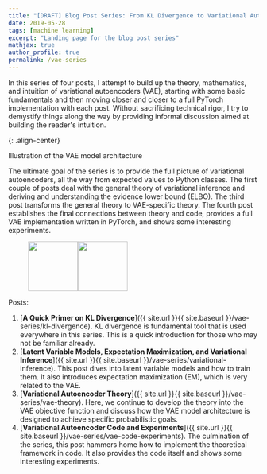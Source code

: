 ```yaml
---
title: "[DRAFT] Blog Post Series: From KL Divergence to Variational Autoencoder in PyTorch"
date: 2019-05-28
tags: [machine learning]
excerpt: "Landing page for the blog post series"
mathjax: true
author_profile: true
permalink: /vae-series
---
```


In this series of four posts, I attempt to build up the theory, mathematics, and intuition of variational autoencoders (VAE), starting with some basic fundamentals and then moving closer and closer to a full PyTorch implementation with each post. Without sacrificing technical rigor, I try to demystify things along the way by providing informal discussion aimed at building the reader's intuition.

<img src="{{ site.url }}{{ site.baseurl }}/images/vae/vae-architecture.png" alt="">{: .align-center}
<figcaption>Illustration of the VAE model architecture</figcaption>

The ultimate goal of the series is to provide the full picture of variational autoencoders, all the way from expected values to Python classes. The first couple of posts deal with the general theory of variational inference and deriving and understanding the evidence lower bound (ELBO). The third post transforms the general theory to VAE-specific theory. The fourth post establishes the final connections between theory and code, provides a full VAE implementation written in PyTorch, and shows some interesting experiments.

<figure class="half" style="display:flex">
  <img src="{{ site.url }}{{ site.baseurl }}/images/vae/datagen_final.png" height="100">
  <img src="{{ site.url }}{{ site.baseurl }}/images/vae/frey_face.png" height="100">
</figure>

Posts:

1. [**A Quick Primer on KL Divergence**]({{ site.url }}{{ site.baseurl }}/vae-series/kl-divergence). KL divergence is fundamental tool that is used everywhere in this series. This is a quick introduction for those who may not be familiar already.
1. [**Latent Variable Models, Expectation Maximization, and Variational Inference**]({{ site.url }}{{ site.baseurl }}/vae-series/variational-inference). This post dives into latent variable models and how to train them. It also introduces expectation maximization (EM), which is very related to the VAE.
1. [**Variational Autoencoder Theory**]({{ site.url }}{{ site.baseurl }}/vae-series/vae-theory). Here, we continue to develop the theory into the VAE objective function and discuss how the VAE model architecture is designed to achieve specific probabilistic goals.
1. [**Variational Autoencoder Code and Experiments**]({{ site.url }}{{ site.baseurl }}/vae-series/vae-code-experiments). The culmination of the series, this post hammers home how to implement the theoretical framework in code. It also provides the code itself and shows some interesting experiments.
